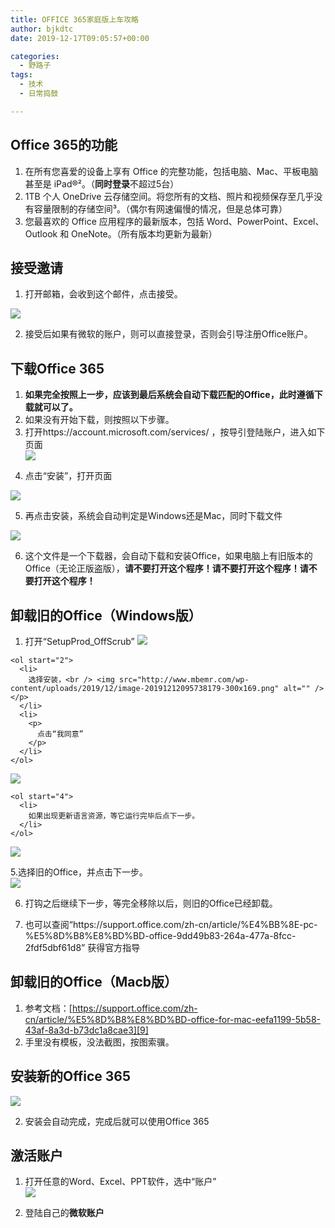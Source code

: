 ```yaml
---
title: OFFICE 365家庭版上车攻略
author: bjkdtc
date: 2019-12-17T09:05:57+00:00

categories:
  - 野路子
tags:
  - 技术
  - 日常捣鼓

---
```

## Office 365的功能

  1. 在所有您喜爱的设备上享有 Office 的完整功能，包括电脑、Mac、平板电脑甚至是 iPad®²。（**同时登录**不超过5台）
  2. 1TB 个人 OneDrive 云存储空间。将您所有的文档、照片和视频保存至几乎没有容量限制的存储空间³。（偶尔有网速偏慢的情况，但是总体可靠）
  3. 您最喜欢的 Office 应用程序的最新版本，包括 Word、PowerPoint、Excel、Outlook 和 OneNote。（所有版本均更新为最新）

## 接受邀请

  1. 打开邮箱，会收到这个邮件，点击接受。

![][1] 

<ol start="2">
  <li>
    接受后如果有微软的账户，则可以直接登录，否则会引导注册Office账户。
  </li>
</ol>

## 下载Office 365

  1. **如果完全按照上一步，应该到最后系统会自动下载匹配的Office，此时遵循下载就可以了。**
  2. 如果没有开始下载，则按照以下步骤。
  3. 打开https://account.microsoft.com/services/ ，按导引登陆账户，进入如下页面  
![][2] </p> 
  4. 点击“安装”，打开页面</p> 

![][3] 

<ol start="5">
  <li>
    再点击安装，系统会自动判定是Windows还是Mac，同时下载文件
  </li>
</ol>

![][4] 

<ol start="6">
  <li>
    这个文件是一个下载器，会自动下载和安装Office，如果电脑上有旧版本的Office（无论正版盗版），<strong>请不要打开这个程序！请不要打开这个程序！请不要打开这个程序！</strong>
  </li>
</ol>

## 卸载旧的Office（Windows版）

  1. 打开“SetupProd_OffScrub” 
![][5] 
    
    <ol start="2">
      <li>
        选择安装，<br /> <img src="http://www.mbemr.com/wp-content/uploads/2019/12/image-20191212095738179-300x169.png" alt="" /></p>
      </li>
      <li>
        <p>
          点击“我同意”
        </p>
      </li>
    </ol>
    
![][6] 
    
    <ol start="4">
      <li>
        如果出现更新语言资源，等它运行完毕后点下一步。
      </li>
    </ol>

![][7] 

5.选择旧的Office，并点击下一步。  
![][8] 

<ol start="6">
  <li>
    打钩之后继续下一步，等完全移除以后，则旧的Office已经卸载。
  </li>
  <li>
    <p>
      也可以查阅“https://support.office.com/zh-cn/article/%E4%BB%8E-pc-%E5%8D%B8%E8%BD%BD-office-9dd49b83-264a-477a-8fcc-2fdf5dbf61d8” 获得官方指导
    </p>
  </li>
</ol>

## 卸载旧的Office（Macb版）

  1. 参考文档：[https://support.office.com/zh-cn/article/%E5%8D%B8%E8%BD%BD-office-for-mac-eefa1199-5b58-43af-8a3d-b73dc1a8cae3][9]
  2. 手里没有模板，没法截图，按图索骥。

## 安装新的Office 365

![][10] 

<ol start="2">
  <li>
    安装会自动完成，完成后就可以使用Office 365
  </li>
</ol>

## 激活账户

  1. 打开任意的Word、Excel、PPT软件，选中“账户”  
![][11] 

  2. 登陆自己的**微软账户**

 [1]: http://www.mbemr.com/wp-content/uploads/2019/12/image-20191212094502574-300x195.png
 [2]: http://www.mbemr.com/wp-content/uploads/2019/12/image-20191212095100419-300x151.png
 [3]: http://www.mbemr.com/wp-content/uploads/2019/12/image-20191212095136027-300x198.png
 [4]: http://www.mbemr.com/wp-content/uploads/2019/12/image-20191212095226995-300x169.png
 [5]: http://www.mbemr.com/wp-content/uploads/2019/12/image-20191212095652393-300x198.png
 [6]: http://www.mbemr.com/wp-content/uploads/2019/12/image-20191212100014002-300x225.png
 [7]: http://www.mbemr.com/wp-content/uploads/2019/12/image-20191212100136446-300x225.png
 [8]: http://www.mbemr.com/wp-content/uploads/2019/12/image-20191212100206403-300x225.png
 [9]: https://support.office.com/zh-cn/article/卸载-office-for-mac-eefa1199-5b58-43af-8a3d-b73dc1a8cae3
 [10]: http://www.mbemr.com/wp-content/uploads/2019/12/image-20191212100651659-300x15.png
 [11]: http://www.mbemr.com/wp-content/uploads/2019/12/image-20191212100852856-53x300.png